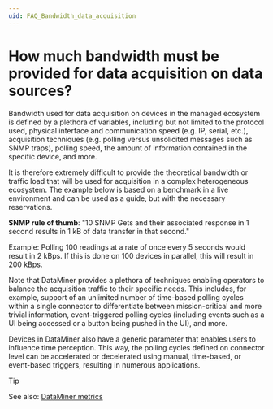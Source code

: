 ```yaml
---
uid: FAQ_Bandwidth_data_acquisition
---
```


# How much bandwidth must be provided for data acquisition on data sources?

Bandwidth used for data acquisition on devices in the managed ecosystem is defined by a plethora of variables, including but not limited to the protocol used, physical interface and communication speed (e.g. IP, serial, etc.), acquisition techniques (e.g. polling versus unsolicited messages such as SNMP traps), polling speed, the amount of information contained in the specific device, and more.

It is therefore extremely difficult to provide the theoretical bandwidth or traffic load that will be used for acquisition in a complex heterogeneous ecosystem. The example below is based on a benchmark in a live environment and can be used as a guide, but with the necessary reservations.

**SNMP rule of thumb**: "10 SNMP Gets and their associated response in 1 second results in 1 kB of data transfer in that second."

Example: Polling 100 readings at a rate of once every 5 seconds would result in 2 kBps. If this is done on 100 devices in parallel, this will result in 200 kBps.

Note that DataMiner provides a plethora of techniques enabling operators to balance the acquisition traffic to their specific needs. This includes, for example, support of an unlimited number of time-based polling cycles within a single connector to differentiate between mission-critical and more trivial information, event-triggered polling cycles (including events such as a UI being accessed or a button being pushed in the UI), and more.

Devices in DataMiner also have a generic parameter that enables users to influence time perception. This way, the polling cycles defined on connector level can be accelerated or decelerated using manual, time-based, or event-based triggers, resulting in numerous applications.

> [!TIP]
> See also: [DataMiner metrics](xref:dataminer_metrics)

